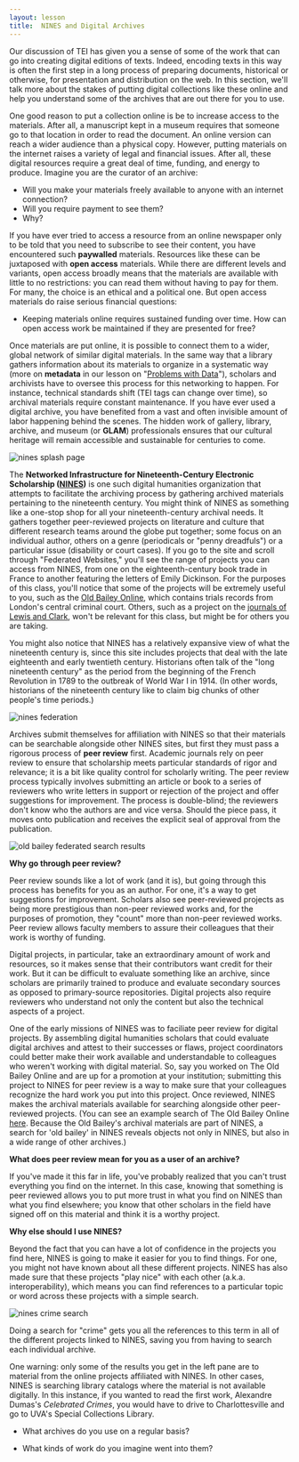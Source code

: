 ```yaml
---
layout: lesson
title:  NINES and Digital Archives
---
```

Our discussion of TEI has given you a sense of some of the work that can go into creating digital editions of texts. Indeed, encoding texts in this way is often the first step in a long process of preparing documents, historical or otherwise, for presentation and distribution on the web. In this section, we'll talk more about the stakes of putting digital collections like these online and help you understand some of the archives that are out there for you to use.

One good reason to put a collection online is be to increase access to the materials. After all, a manuscript kept in a museum requires that someone go to that location in order to read the document. An online version can reach a wider audience than a physical copy. However, putting materials on the internet raises a variety of legal and financial issues. After all, these digital resources require a great deal of time, funding, and energy to produce. Imagine you are the curator of an archive:

* Will you make your materials freely available to anyone with an internet connection?
* Will you require payment to see them?
* Why?

If you have ever tried to access a resource from an online newspaper only to be told that you need to subscribe to see their content, you have encountered such **paywalled** materials. Resources like these can be juxtaposed with **open access** materials. While there are different levels and variants, open access broadly means that the materials are available with little to no restrictions: you can read them without having to pay for them. For many, the choice is an ethical and a political one. But open access materials do raise serious financial questions:

* Keeping materials online requires sustained funding over time. How can open access work be maintained if they are presented for free?

Once materials are put online, it is possible to connect them to a wider, global network of similar digital materials. In the same way that a library gathers information about its materials to organize in a systematic way \(more on **metadata** in our lesson on "[Problems with Data](/textanalysiscoursebook/book/data-cleaning/problems-with-data)"\), scholars and archivists have to oversee this process for this networking to happen. For instance, technical standards shift \(TEI tags can change over time\), so archival materials require constant maintenance. If you have ever used a digital archive, you have benefited from a vast and often invisible amount of labor happening behind the scenes. The hidden work of gallery, library, archive, and museum \(or **GLAM**\) professionals ensures that our cultural heritage will remain accessible and sustainable for centuries to come.

![nines splash page](/textanalysiscoursebook/assets/archives/nines-splash.jpg)

The **Networked Infrastructure for Nineteenth-Century Electronic Scholarship ([NINES](https://www.nines.org))** is one such digital humanities organization that attempts to facilitate the archiving process by gathering archived materials pertaining to the nineteenth century. You might think of NINES as something like a one-stop shop for all your nineteenth-century archival needs. It gathers together peer-reviewed projects on literature and culture that different research teams around the globe put together; some focus on an individual author, others on a genre \(periodicals or "penny dreadfuls"\) or a particular issue \(disability or court cases\). If you go to the site and scroll through "Federated Websites," you'll see the range of projects you can access from NINES, from one on the eighteenth-century book trade in France to another featuring the letters of Emily Dickinson. For the purposes of this class, you'll notice that some of the projects will be extremely useful to you, such as the [Old Bailey Online](https://www.oldbaileyonline.org/), which contains trials records from London's central criminal court. Others, such as a project on the [journals of Lewis and Clark](http://lewisandclarkjournals.unl.edu/), won't be relevant for this class, but might be for others you are taking.

You might also notice that NINES has a relatively expansive view of what the nineteenth century is, since this site includes projects that deal with the late eighteenth and early twentieth century. Historians often talk of the "long nineteenth century" as the period from the beginning of the French Revolution in 1789 to the outbreak of World War I in 1914. (In other words, historians of the nineteenth century like to claim big chunks of other people's time periods.)

![nines federation](/textanalysiscoursebook/assets/archives/nines-federated.jpg)

Archives submit themselves for affiliation with NINES so that their materials can be searchable alongside other NINES sites, but first they must pass a rigorous process of **peer review** first. Academic journals rely on peer review to ensure that scholarship meets particular standards of rigor and relevance; it is a bit like quality control for scholarly writing. The peer review process typically involves submitting an article or book to a series of reviewers who write letters in support or rejection of the project and offer suggestions for improvement. The process is double-blind; the reviewers don't know who the authors are and vice versa. Should the piece pass, it moves onto publication and receives the explicit seal of approval from the publication.

<img src="/textanalysiscoursebook/assets/archives/nines-old-bailey-search.jpg" alt="old bailey federated search results" class="img-right">

**Why go through peer review?**

Peer review sounds like a lot of work (and it is), but going through this process has benefits for you as an author. For one, it's a way to get suggestions for improvement. Scholars also see peer-reviewed projects as being more prestigious than non-peer reviewed works and, for the purposes of promotion, they "count" more than non-peer reviewed works. Peer review allows faculty members to assure their colleagues that their work is worthy of funding. 

Digital projects, in particular, take an extraordinary amount of work and resources, so it makes sense that their contributors want credit for their work. But it can be difficult to evaluate something like an archive, since scholars are primarily trained to produce and evaluate secondary sources as opposed to primary-source repositories. Digital projects also require reviewers who understand not only the content but also the technical aspects of a project.

One of the early missions of NINES was to faciliate peer review for digital projects. By assembling digital humanities scholars that could evaluate digital archives and attest to their successes or flaws, project coordinators could better make their work available and understandable to colleagues who weren't working with digital material. So, say you worked on The Old Bailey Online and are up for a promotion at your institution; submitting this project to NINES for peer review is a way to make sure that your colleagues recognize the hard work you put into this project. Once reviewed, NINES makes the archival materials available for searching alongside other peer-reviewed projects. (You can see an example search of The Old Bailey Online [here](http://www.nines.org/search?q=old%20bailey). Because the Old Bailey's archival materials are part of NINES, a search for 'old bailey' in NINES reveals objects not only in NINES, but also in a wide range of other archives.)

**What does peer review mean for you as a user of an archive?**

If you've made it this far in life, you've probably realized that you can't trust everything you find on the internet. In this case, knowing that something is peer reviewed allows you to put more trust in what you find on NINES than what you find elsewhere; you know that other scholars in the field have signed off on this material and think it is a worthy project.

**Why else should I use NINES?**

Beyond the fact that you can have a lot of confidence in the projects you find here, NINES is going to make it easier for you to find things. For one, you might not have known about all these different projects. NINES has also made sure that these projects "play nice" with each other (a.k.a. interoperability), which means you can find references to a particular topic or word across these projects with a simple search.

![nines crime search](/textanalysiscoursebook/assets/archives/nines-crime-search.jpg)

Doing a search for "crime" gets you all the references to this term in all of the different projects linked to NINES, saving you from having to search each individual archive. 

One warning: only some of the results you get in the left pane are to material from the online projects affiliated with NINES. In other cases, NINES is searching library catalogs where the material is not available digitally. In this instance, if you wanted to read the first work, Alexandre Dumas's _Celebrated Crimes_, you would have to drive to Charlottesville and go to UVA's Special Collections Library.

* What archives do you use on a regular basis?
 
* What kinds of work do you imagine went into them?

